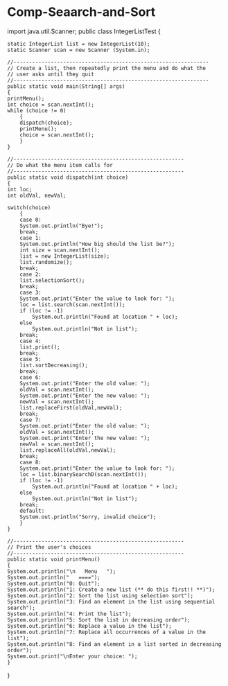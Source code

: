 # Comp-Seaarch-and-Sort

import java.util.Scanner;
public class IntegerListTest {

    static IntegerList list = new IntegerList(10);
    static Scanner scan = new Scanner (System.in);

    //---------------------------------------------------------------
    // Create a list, then repeatedly print the menu and do what the
    // user asks until they quit
    //---------------------------------------------------------------
    public static void main(String[] args)
    {
	printMenu();
	int choice = scan.nextInt();
	while (choice != 0)
	    {
		dispatch(choice);
		printMenu();
		choice = scan.nextInt();
	    }
    }

    //-------------------------------------------------------
    // Do what the menu item calls for
    //-------------------------------------------------------
    public static void dispatch(int choice)
    {
	int loc;
	int oldVal, newVal;

	switch(choice)
	    {
	    case 0: 
		System.out.println("Bye!");
		break;
	    case 1:
		System.out.println("How big should the list be?");
		int size = scan.nextInt();
		list = new IntegerList(size);
		list.randomize();
		break;
	    case 2:
		list.selectionSort();
		break;
	    case 3:
		System.out.print("Enter the value to look for: ");
		loc = list.search(scan.nextInt());
		if (loc != -1)
		    System.out.println("Found at location " + loc);
		else
		    System.out.println("Not in list");
		break;
	    case 4:
		list.print();
		break;
	    case 5:
		list.sortDecreasing();
		break;
	    case 6:
		System.out.print("Enter the old value: ");
		oldVal = scan.nextInt();
		System.out.print("Enter the new value: ");
		newVal = scan.nextInt();
		list.replaceFirst(oldVal,newVal);
		break;
	    case 7:
		System.out.print("Enter the old value: ");
		oldVal = scan.nextInt();
		System.out.print("Enter the new value: ");
		newVal = scan.nextInt();
		list.replaceAll(oldVal,newVal);
		break;
	    case 8:
		System.out.print("Enter the value to look for: ");
		loc = list.binarySearchD(scan.nextInt());
		if (loc != -1)
		    System.out.println("Found at location " + loc);
		else
		    System.out.println("Not in list");
		break;
	    default:
		System.out.println("Sorry, invalid choice");
	    }
    }

    //-------------------------------------------------------
    // Print the user's choices
    //-------------------------------------------------------
    public static void printMenu()
    {
	System.out.println("\n   Menu   ");
	System.out.println("   ====");
	System.out.println("0: Quit");
	System.out.println("1: Create a new list (** do this first!! **)");
	System.out.println("2: Sort the list using selection sort");
	System.out.println("3: Find an element in the list using sequential search");
	System.out.println("4: Print the list");
	System.out.println("5: Sort the list in decreasing order");
	System.out.println("6: Replace a value in the list");
	System.out.println("7: Replace all occurrences of a value in the list");
	System.out.println("8: Find an element in a list sorted in decreasing order");
	System.out.print("\nEnter your choice: ");
    }

}
